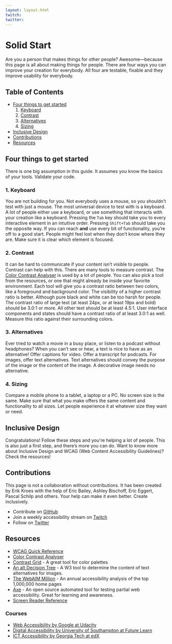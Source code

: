 ```yaml
---
layout: layout.html
twitch:
twitter:
---
```


# Solid Start

Are you a person that makes things for other people? Awesome—because this page is all about making things for people. There are four ways you can improve your creation for everybody. All four are testable, fixable and they improve usability for everybody.

## Table of Contents

<ul>
  <li><a href="#four-things">Four things to get started</a>
    <ol>
      <li><a href="#keyboard">Keyboard</a></li>
      <li><a href="#contrast">Contrast</a></li>
      <li><a href="#alternatives">Alternatives</a></li>
      <li><a href="#sizing">Sizing</a></li>
    </ol>
  </li>
  <li><a href="#inclusive-design">Inclusive Design</a></li>
  <li><a href="#contributions">Contributions</a></li>
  <li><a href="#resources">Resources</a></li>
</ul>

<h2 id="four-things">Four things to get started</h2>

There is one big assumption in this guide. It assumes you know the basics of your tools. Validate your code.

<h3 id="keyboard">1. Keyboard</h3>

You are not building for you.
Not everybody uses a mouse, so you shouldn’t test with just a mouse. The most universal device to test with is a keyboard. A lot of people either use a keyboard, or use something that interacts with your creation like a keyboard.
Pressing the `Tab` key should take you to every interactive element in an intuitive order. Pressing `Shift+Tab` should take you the opposite way. If you can reach **and** use every bit of functionality, you’re off to a good start. 
People might feel lost when they don’t know where they are. Make sure it is clear which element is focused.

<h3 id="contrast">2. Contrast</h3>

It can be hard to communicate if your content isn’t visible to people. Contrast can help with this. 
There are many tools to measure contrast. The [Color Contrast Analyser](https://developer.paciellogroup.com/resources/contrastanalyser/) is used by a lot of people. You can also pick a tool from the resources, or one that might already be inside your favorite environment. Each tool will give you a contrast ratio between two colors, like a foreground and background color. The visibility of a higher contrast ratio is better. Although pure black and white can be too harsh for people.
The contrast ratio of large text (at least 24px, or at least 19px and bold) should be 3.0:1 or more. All other text should be at least 4.5:1. User interface components and states should have a contrast ratio of at least 3.0:1 as well. Measure this ratio against their surrounding colors.

<h3 id="alternatives">3. Alternatives</h3>

Ever tried to watch a movie in a busy place, or listen to a podcast without headphones? When you can’t see or hear, a text is nice to have as an alternative! 
Offer captions for video. Offer a transcript for podcasts. For images, offer text alternatives. Text alternatives should convey the purpose of the image or the content of the image. A decorative image needs no alternative.

<h3 id="sizing">4. Sizing</h3>

Compare a mobile phone to a tablet, a laptop or a PC. No screen size is the same. Make sure that what you make offers the same content and functionality to all sizes. Let people experience it at whatever size they want or need.

<h2 id="inclusive-design">Inclusive Design</h2>

Congratulations! Follow these steps and you're helping a lot of people. 
This is also just a first step, and there’s more you can do. Want to know more about Inclusive Design and WCAG (Web Content Accessibility Guidelines)? Check the resources!

<h2 id="contributions">Contributions</h2>

This page is not a collaboration without contributions. It has been created by Erik Kroes with the help of Eric Bailey, Ashley Bischoff, Eric Eggert, Pascal Schilp and others. Your help can make it even better. Create inclusively.

- Contribute on [GitHub](https://github.com/erikkroes/solidStart)
- Join a weekly accessibility stream on [Twitch](https://twitch.tv/erikKroes)
- Follow on [Twitter](https://twitter.com/erikKroes)

<h2 id="resources">Resources</h2>

- [WCAG Quick Reference](https://www.w3.org/WAI/WCAG21/quickref/)
- [Color Contrast Analyser](https://developer.paciellogroup.com/resources/contrastanalyser/)
- [Contrast Grid](https://contrast-grid.eightshapes.com/) - A great tool for color palettes
- [An alt Decision Tree](https://www.w3.org/WAI/tutorials/images/decision-tree/) - A W3 tool to determine the content of text alternatives for images.
- [The WebAIM Million](https://webaim.org/projects/million/) - An annual accessibility analysis of the top 1,000,000 home pages
- [Axe](https://www.deque.com/axe/) - An open source automated tool for testing partial web accessibility. Great for learning and awareness.
- [Screen Reader Reference](https://dequeuniversity.com/screenreaders/)

<h3 id="courses">Courses</h3>

- [Web Accessibility by Google at Udacity](https://www.udacity.com/course/web-accessibility--ud891)
- [Digital Accessibility by University of Southampton at Future Learn](https://www.futurelearn.com/courses/digital-accessibility)
- [ICT Accessibility by Georgia Tech at edX](https://www.edx.org/course/information-and-communication-technology-ict-acces)